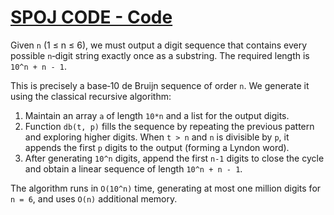 # [SPOJ CODE - Code](https://www.spoj.com/problems/CODE/)

Given `n` (1 ≤ n ≤ 6), we must output a digit sequence that contains every possible `n`‑digit string exactly once as a substring. The required length is `10^n + n - 1`.

This is precisely a base‑10 de Bruijn sequence of order `n`. We generate it using the classical recursive algorithm:

1. Maintain an array `a` of length `10*n` and a list for the output digits.
2. Function `db(t, p)` fills the sequence by repeating the previous pattern and exploring higher digits. When `t > n` and `n` is divisible by `p`, it appends the first `p` digits to the output (forming a Lyndon word).
3. After generating `10^n` digits, append the first `n-1` digits to close the cycle and obtain a linear sequence of length `10^n + n - 1`.

The algorithm runs in `O(10^n)` time, generating at most one million digits for `n = 6`, and uses `O(n)` additional memory.
